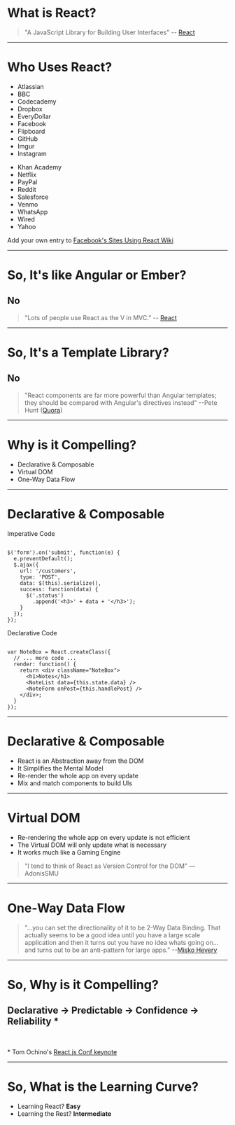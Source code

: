 <!--
{
  "className": "Slide--title"
}
-->

# What is React?

> "A JavaScript Library for Building User Interfaces" -- [React](https://facebook.github.io/react/)


---

# Who Uses React?

<div class="Split">
  <div class="Split-column">
    <ul>
      <li>Atlassian</li>
      <li>BBC</li>
      <li>Codecademy</li>
      <li>Dropbox</li>
      <li>EveryDollar</li>
      <li>Facebook</li>
      <li>Flipboard</li>
      <li>GitHub</li>
      <li>Imgur</li>
      <li>Instagram</li>
    </ul>
  </div>
  <div class="Split-column">
    <ul>
      <li>Khan Academy</li>
      <li>Netflix</li>
      <li>PayPal</li>
      <li>Reddit</li>
      <li>Salesforce</li>
      <li>Venmo</li>
      <li>WhatsApp</li>
      <li>Wired</li>
      <li>Yahoo</li>
    </ul>
  </div>
</div>

Add your own entry to [Facebook's Sites Using React Wiki](https://github.com/facebook/react/wiki/Sites-Using-React)

---

# So, It's like Angular or Ember?

## No

>  "Lots of people use React as the V in MVC." -- [React](https://facebook.github.io/react/)

---

# So, It's a Template Library?

## No

> "React components are far more powerful than Angular templates; they should be compared with Angular's directives instead" --Pete Hunt ([Quora](http://www.quora.com/Pete-Hunt/Posts/Facebooks-React-vs-AngularJS-A-Closer-Look))

---

# Why is it Compelling?

* Declarative & Composable
* Virtual DOM
* One-Way Data Flow

---

# Declarative & Composable

<div class="Split">
  <div class="Split-column">
    <p>Imperative Code</p>
    <pre class="language-javascript language--clean language--small"><code>
$('form').on('submit', function(e) {
  e.preventDefault();
  $.ajax({
    url: '/customers',
    type: 'POST',
    data: $(this).serialize(),
    success: function(data) {
      $('.status')
        .append('&lt;h3&gt;' + data + '&lt;/h3&gt;');
    }
  });
});</code></pre>
  </div>
  <div class="Split-column">
    <p>Declarative Code</p>
    <pre class="language-jsx language--clean language--small"><code>
var NoteBox = React.createClass({
  // ... more code ...
  render: function() {
    return &lt;div className="NoteBox"&gt;
      &lt;h1>Notes&lt;/h1&gt;
      &lt;NoteList data={this.state.data} /&gt;
      &lt;NoteForm onPost={this.handlePost} /&gt;
    &lt;/div&gt;;
  }
});</code></pre>
  </div>
</div>  

---

# Declarative & Composable

* React is an Abstraction away from the DOM
* It Simplifies the Mental Model
* Re-render the whole app on every update
* Mix and match components to build UIs

---

# Virtual DOM

* Re-rendering the whole app on every update is not efficient
* The Virtual DOM will only update what is necessary
* It works much like a Gaming Engine

> "I tend to think of React as Version Control for the DOM" —AdonisSMU

---

# One-Way Data Flow

> "...you can set the directionality of it to be 2-Way Data Binding. That actually seems to be a good idea until you have a large scale application and then it turns out you have no idea whats going on... and turns out to be an anti-pattern for large apps." --[Misko Hevery](https://www.youtube.com/watch?v=uD6Okha_Yj0#t=1785)

---

# So, Why is it Compelling?

## Declarative → Predictable → Confidence → Reliability <span class="Footnote">*<span>

<br />

<span class="Footnote">*</span> Tom Ochino's [React.js Conf keynote](https://www.youtube.com/watch?v=KVZ-P-ZI6W4#t=868)

---

# So, What is the Learning Curve?

* Learning React? **Easy**
* Learning the Rest? **Intermediate**

<!--

---

# Large Scale Applications?

* React scales better with complexity
* Good news is... the main SPA frameworks are influencing each other
* Angular 2x & Ember 2x are moving away from 2-way data binding

---

# Is React Similar to Web Components?

## No

React is abstracted away from the browser, while Web Components will be a native browser feature

> "We’re not going to build React on it because there’s a strong model difference -- imperative in Web Components to declarative in React.  Web Components doesn’t have an idiomatic way to define things like where events go." -—Sebastian [Google Docs](https://docs.google.com/document/d/1QZxArgMwidgCrAbuSikcB2iBxkffH6w0YB0C1qCsuH0/edit)

---

# Can React be used with other JavaScript MVC Frameworks? Yes

* [Improving Angular Rendering Performance](http://mono.software/posts/Improving-AngularJS-long-list-rendering-performance-using-ReactJS/) & [Faster Angular Rendering](http://www.williambrownstreet.net/blog/2014/04/faster-angularjs-rendering-angularjs-and-reactjs/)
* [Using React as Backbone View](http://www.thomasboyt.com/2013/12/17/using-reactjs-as-a-backbone-view.html)

-->
